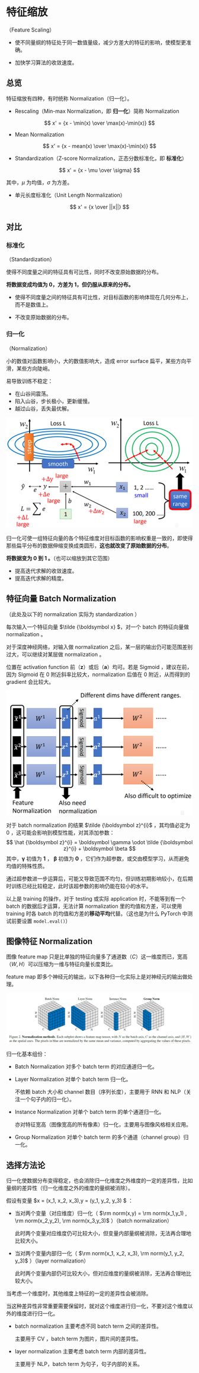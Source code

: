 # 特征缩放

（Feature Scaling）

- 使不同量纲的特征处于同一数值量级，减少方差大的特征的影响，使模型更准确。

- 加快学习算法的收敛速度。

## 总览

特征缩放有四种，有时统称 Normalization（归一化）。

- Rescaling（Min-max Normalization，即 **归一化**）简称 Normalization

$$
x' = {x - \min(x) \over \max(x)-\min(x)}
$$

- Mean Normalization

$$
x' = {x - mean(x) \over \max(x)-\min(x)}
$$

- Standardization（Z-score Normalization，正态分数标准化，即 **标准化**）

$$
x' = {x - \mu \over \sigma}
$$

其中，$\mu$ 为均值，$\sigma$ 为方差。

- 单元长度标准化（Unit Length Normalization）

$$
x' = {x \over ||x||}
$$

## 对比

### 标准化

（Standardization）

使得不同度量之间的特征具有可比性，同时不改变原始数据的分布。

**将数据变成均值为 0，方差为 1，但仍服从原来的分布。**

- 使得不同度量之间的特征具有可比性，对目标函数的影响体现在几何分布上，而不是数值上。

- 不改变原始数据的分布。

### 归一化

（Normalization）

小的数值对函数影响小，大的数值影响大，造成 error surface 扁平，某些方向平滑，某些方向陡峭。

易导致训练不稳定：

- 在山谷间震荡。
- 陷入山谷，步长极小，更新缓慢。
- 越过山谷，丢失最优解。

![image-20220916133412507](images/特征缩放/image-20220916133412507.png)

归一化可使一组特征向量的各个特征维度对目标函数的影响权重是一致的，即使得那些扁平分布的数据伸缩变换成类圆形，**这也就改变了原始数据的分布**。

**将数据变为 0 到 1 。**（也可以缩放到其它范围）

- 提高迭代求解的收敛速度。
- 提高迭代求解的精度。

## 特征向量 Batch Normalization

（此处及以下的 normalization 实际为 standardization ）

每次输入一个特征向量 $\tilde {\boldsymbol x} $，对一个 batch 的特征向量做 normalization 。

对于深度神经网络，对输入做 normalization 之后，某一层的输出仍可能范围差别过大，可以继续对某层做 normalization 。

位置在 activation function 前（$\boldsymbol z$）或后（$\boldsymbol a$）均可。若是 Sigmoid ，建议在前，因为 SIgmoid 在 $0$ 附近斜率比较大，normalization 后值在 $0$ 附近，从而得到的 gradient 会比较大。

![image-20220916140458232](images/特征缩放/image-20220916140458232.png)

对于 batch normalization 的结果 $\tilde {\boldsymbol z}^{i}$ ，其均值必定为 $0$ ，这可能会影响到模型性能，对其添加参数：
$$
\hat {\boldsymbol z}^{i} = \boldsymbol \gamma \odot \tilde {\boldsymbol z}^{i} + \boldsymbol \beta
$$
其中，$\boldsymbol \gamma$ 初值为 $\boldsymbol 1$ ， $\boldsymbol \beta$ 初值为 $\boldsymbol 0$ ，它们作为超参数，或交由模型学习，从而避免均值的特殊性质。

通过超参数进一步运算后，可能又导致范围不均匀，但训练初期影响较小，在后期时训练已经比较稳定，此时该超参数的影响仍能在较小的水平。

以上是 training 的操作，对于 testing 或实际 application 时，不能等到有一个 batch 的数据后才运算，无法计算 normalization 里的均值和方差，可以使用 training 时各 batch 的均值和方差的**移动平均**代替。（这也是为什么 PyTorch 中测试前要设置 `model.eval()`）

## 图像特征 Normalization

图像 feature map 只是比单独的特征向量多了通道数（$C$）这一维度而已，宽高（$W,H$）可以压缩为一维与特征向量长度类比。

feature map 即多个神经元的输出，以下各种归一化实际上是对神经元的输出做处理。

![image-20230318141532955](images/特征缩放/image-20230318141532955.png)

归一化基本组份：

- Batch Normalization 对多个 batch term 的对应通道归一化。

- Layer Normalization 对单个 batch term 归一化。

	不依赖 batch 大小和 channel 数目（序列长度），主要用于 RNN 和 NLP（关注一个句子内的归一化）。

- Instance Normalization 对单个 batch term 的单个通道归一化。

	亦对特征宽高（图像宽高的所有像素）归一化，主要用与图像风格相关应用。

- Group Normalization 对单个 batch term 的多个通道（channel group）归一化。

## 选择方法论

归一化使数据分布变得稳定，也会消除归一化维度之外维度的一定的差异性，比如量纲的差异性（归一化维度之外的维度的量纲被消除）。

假设有变量 $x = (x_1, x_2, x_3),y = (y_1, y_2, y_3) $ ：

- 当对两个变量（对应维度）归一化（ $\rm norm(x,y) = \rm norm(x_1,y_1) , \rm norm(x_2,y_2), \rm norm(x_3,y_3)$  ）（batch normalization）

	此时两个变量对应维度仍可比较大小，但变量内部量纲被消除，无法再合理地比较大小。

- 当对两个变量内部归一化（ $\rm norm(x_1, x_2, x_3), \rm norm(y_1, y_2, y_3)$ ）（layer normalization）

	此时两个变量内部仍可比较大小，但对应维度的量纲被消除，无法再合理地比较大小。

当考虑一个维度时，其他维度上特征的一定的差异性会被消除。

当这种差异性非常重要需要保留时，就对这个维度进行归一化，不要对这个维度以外的维度进行归一化。

- batch normalization 主要考虑不同 batch term 之间的差异性。

	主要用于 CV ，batch term 为图片，图片间的差异性。

- layer normalization 主要考虑 batch term 内部的差异性。

	主要用于 NLP，batch term 为句子，句子内部的关系。

